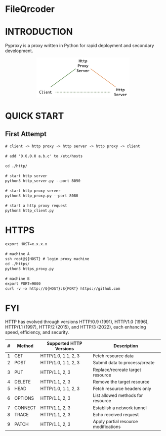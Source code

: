 # FileQrcoder
# INTRODUCTION
Pyproxy is a proxy written in Python for rapid deployment and secondary development.
<center><img src="https://github.com/lulinpeng/PyProxy/blob/main/http_proxy.png" alt="http_proxy" width="60%" height="auto"></center>

# QUICK START
## First Attempt
```shell
# client -> http proxy -> http server -> http proxy -> client

# add '0.0.0.0 a.b.c' to /etc/hosts

cd ./http/

# start http server
python3 http_server.py --port 8090

# start http proxy server 
python3 http_proxy.py --port 8080

# start a http proxy request
python3 http_client.py
```

# HTTPS

```shell
export HOST=x.x.x.x

# machine A
ssh root@${HOST} # login proxy machine
cd ./https/
python3 https_proxy.py

# machine B
export PORT=9000
curl -v -x http://${HOST}:${PORT} https://github.com
```

# FYI

HTTP has evolved through versions HTTP/0.9 (1991), HTTP/1.0 (1996), HTTP/1.1 (1997), HTTP/2 (2015), and HTTP/3 (2022), each enhancing speed, efficiency, and security.

| #  | Method    | Supported HTTP Versions | Description                          |
|----|-----------|-------------------------|--------------------------------------|
| 1  | GET       | HTTP/1.0, 1.1, 2, 3     | Fetch resource data |
| 2  | POST      | HTTP/1.0, 1.1, 2, 3     | Submit data to process/create|
| 3  | PUT       | HTTP/1.1, 2, 3          | Replace/recreate target resource|
| 4  | DELETE    | HTTP/1.1, 2, 3          | Remove the target resource |
| 5  | HEAD      | HTTP/1.0, 1.1, 2, 3     | Fetch resource headers only|
| 6  | OPTIONS   | HTTP/1.1, 2, 3          | List allowed methods for resource|
| 7  | CONNECT   | HTTP/1.1, 2, 3          | Establish a network tunnel  |
| 8  | TRACE     | HTTP/1.1, 2, 3          | Echo received request         |
| 9  | PATCH     | HTTP/1.1, 2, 3          | Apply partial resource modifications|
